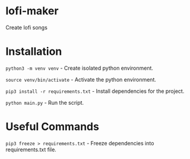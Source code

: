 # lofi-maker
Create lofi songs

# Installation

```python3 -m venv venv``` - Create isolated python environment.

```source venv/bin/activate``` - Activate the python environment.

```pip3 install -r requirements.txt``` - Install dependencies for the project.

```python main.py``` - Run the script.

# Useful Commands 

```pip3 freeze > requirements.txt``` - Freeze dependencies into requirements.txt file.